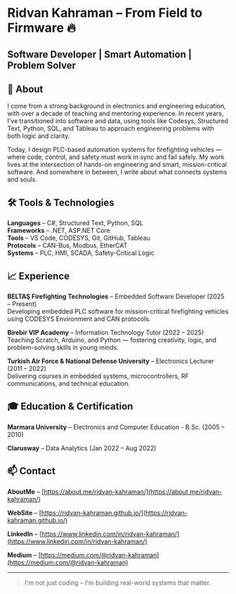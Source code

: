 # Ridvan Kahraman – From Field to Firmware 🔥
## Software Developer | Smart Automation | Problem Solver

## 🎯 About

I come from a strong background in electronics and engineering education, with over a decade of teaching and mentoring experience. In recent years, I’ve transitioned into software and data, using tools like Codesys, Structured Text, Python, SQL, and Tableau to approach engineering problems with both logic and clarity.

Today, I design PLC-based automation systems for firefighting vehicles — where code, control, and safety must work in sync and fail safely. My work lives at the intersection of hands-on engineering and smart, mission-critical software. And somewhere in between, I write about what connects systems and souls.

## 🛠️ Tools & Technologies

**Languages** – C#, Structured Text, Python, SQL  
**Frameworks** – .NET, ASP.NET Core  
**Tools** – VS Code, CODESYS, Git, GitHub, Tableau  
**Protocols** – CAN-Bus, Modbus, EtherCAT  
**Systems** – PLC, HMI, SCADA, Safety-Critical Logic  

## 📈 Experience

**BELTAŞ Firefighting Technologies** – Embedded Software Developer (2025 – Present)  
Developing embedded PLC software for mission-critical firefighting vehicles using CODESYS Environment and CAN protocols.  

**Birebir VIP Academy** – Information Technology Tutor (2022 – 2025)  
Teaching Scratch, Arduino, and Python — fostering creativity, logic, and problem-solving skills in young minds.  

**Turkish Air Force & National Defense University** – Electronics Lecturer (2011 – 2022)  
Delivering courses in embedded systems, microcontrollers, RF communications, and technical education.  

## 🎓 Education & Certification

**Marmara University** – Electronics and Computer Education - B.Sc. (2005 – 2010)

**Clarusway** – Data Analytics (Jan 2022 – Aug 2022)

## 📫 Contact

**AboutMe**  – [https://about.me/ridvan-kahraman/](https://about.me/ridvan-kahraman/)

**WebSite**   – [https://ridvan-kahraman.github.io/](https://ridvan-kahraman.github.io/)

**LinkedIn**  – [https://www.linkedin.com/in/ridvan-kahraman/](https://www.linkedin.com/in/ridvan-kahraman/)

**Medium**    – [https://medium.com/@ridvan-kahraman](https://medium.com/@ridvan-kahraman)

---

> I'm not just coding – I'm building real-world systems that matter.
